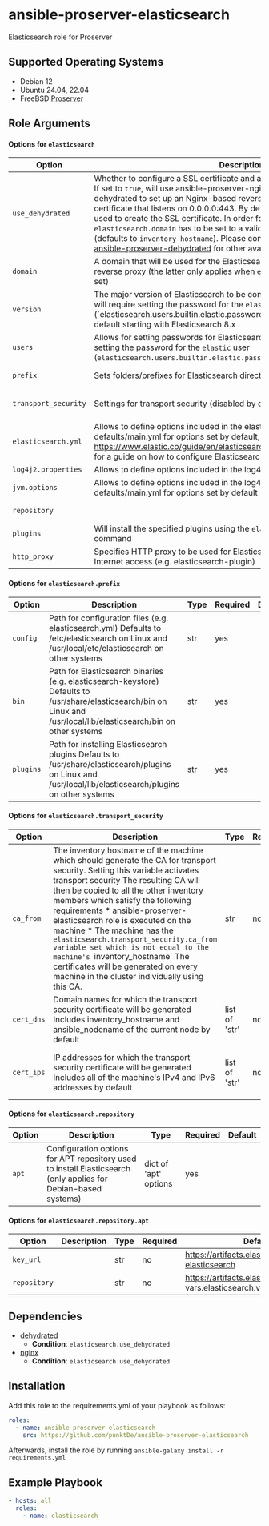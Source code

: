 <!-- BEGIN_ANSIBLE_DOCS -->
# ansible-proserver-elasticsearch

Elasticsearch role for Proserver

## Supported Operating Systems

- Debian 12
- Ubuntu 24.04, 22.04
- FreeBSD [Proserver](https://infrastructure.punkt.de/de/produkte/proserver.html)

## Role Arguments



#### Options for `elasticsearch`

|Option|Description|Type|Required|Default|
|---|---|---|---|---|
| `use_dehydrated` | Whether to configure a SSL certificate and a reverse proxy for Elasticsearch. If set to `true`, will use ansible-proserver-nginx and ansible-proserver-dehydrated to set up an Nginx-based reverse proxy with a valid SSL certificate that listens on 0.0.0.0:443. By default, HTTPS-01 challenge will be used to create the SSL certificate. In order for this to work, `elasticsearch.domain` has to be set to a valid, DNS-resolveable FQDN (defaults to `inventory_hostname`). Please consult the documentation of [ansible-proserver-dehydrated](https://github.com/punktDe/ansible-proserver-dehydrated) for other available challenges | bool | no | False |
| `domain` | A domain that will be used for the Elasticsearch cluster name as well as reverse proxy (the latter only applies when `elasticsearch.use_dehydrated` is set) | str | no | {{ inventory_hostname }} |
| `version` | The major version of Elasticsearch to be configured/installed. If set to >=8, will require setting the password for the `elastic` superuser (`elasticsearch.users.builtin.elastic.password), since security is enabled by default starting with Elasticsearch 8.x | int | no | 8 |
| `users` | Allows for setting passwords for Elasticsearch users As of now, only supports setting the password for the `elastic` user (`elasticsearch.users.builtin.elastic.password`) | dict | yes |  |
| `prefix` | Sets folders/prefixes for Elasticsearch directories | dict of 'prefix' options | yes |  |
| `transport_security` | Settings for transport security (disabled by default) | dict of 'transport_security' options | yes |  |
| `elasticsearch.yml` | Allows to define options included in the elasticsearch.yml file Consult defaults/main.yml for options set by default, and https://www.elastic.co/guide/en/elasticsearch/reference/current/settings.html for a guide on how to configure Elasticsearch | dict | yes |  |
| `log4j2.properties` | Allows to define options included in the log4j2.properties file | dict | no |  |
| `jvm.options` | Allows to define options included in the log4j2.properties file Consult defaults/main.yml for options set by default | dict | yes |  |
| `repository` |  | dict of 'repository' options | yes |  |
| `plugins` | Will install the specified plugins using the `elasticsearch-plugin install` command | dict | no |  |
| `http_proxy` | Specifies HTTP proxy to be used for Elasticsearch commands that require Internet access (e.g. elasticsearch-plugin) | str | no |  |

#### Options for `elasticsearch.prefix`

|Option|Description|Type|Required|Default|
|---|---|---|---|---|
| `config` | Path for configuration files (e.g. elasticsearch.yml) Defaults to /etc/elasticsearch on Linux and /usr/local/etc/elasticsearch on other systems | str | yes |  |
| `bin` | Path for Elasticsearch binaries (e.g. elasticsearch-keystore) Defaults to /usr/share/elasticsearch/bin on Linux and /usr/local/lib/elasticsearch/bin on other systems | str | yes |  |
| `plugins` | Path for installing Elasticsearch plugins Defaults to /usr/share/elasticsearch/plugins on Linux and /usr/local/lib/elasticsearch/plugins on other systems | str | yes |  |

#### Options for `elasticsearch.transport_security`

|Option|Description|Type|Required|Default|
|---|---|---|---|---|
| `ca_from` | The inventory hostname of the machine which should generate the CA for transport security. Setting this variable activates transport security The resulting CA will then be copied to all the other inventory members which satisfy the following requirements \* ansible-proserver-elasticsearch role is executed on the machine \* The machine has the `elasticsearch.transport_security.ca_from variable set which is not equal to the machine's `inventory_hostname` The certificates will be generated on every machine in the cluster individually using this CA. | str | no |  |
| `cert_dns` | Domain names for which the transport security certificate will be generated Includes inventory_hostname and ansible_nodename of the current node by default | list of 'str' | no | {{ [inventory_hostname] + [ansible_nodename] }} |
| `cert_ips` | IP addresses for which the transport security certificate will be generated Includes all of the machine's IPv4 and IPv6 addresses by default | list of 'str' | no | {{ ansible_all_ipv4_addresses + ansible_all_ipv6_addresses }} |

#### Options for `elasticsearch.repository`

|Option|Description|Type|Required|Default|
|---|---|---|---|---|
| `apt` | Configuration options for APT repository used to install Elasticsearch (only applies for Debian-based systems) | dict of 'apt' options | yes |  |

#### Options for `elasticsearch.repository.apt`

|Option|Description|Type|Required|Default|
|---|---|---|---|---|
| `key_url` |  | str | no | https://artifacts.elastic.co/GPG-KEY-elasticsearch |
| `repository` |  | str | no | https://artifacts.elastic.co/packages/{{ vars.elasticsearch.version }}.x/apt |

## Dependencies
- [dehydrated](https://github.com/punktDe/ansible-proserver-dehydrated)
  - **Condition**: `elasticsearch.use_dehydrated`
- [nginx](https://github.com/punktDe/ansible-proserver-nginx)
  - **Condition**: `elasticsearch.use_dehydrated`

## Installation
Add this role to the requirements.yml of your playbook as follows:
```yaml
roles:
  - name: ansible-proserver-elasticsearch
    src: https://github.com/punktDe/ansible-proserver-elasticsearch
```

Afterwards, install the role by running `ansible-galaxy install -r requirements.yml`

## Example Playbook

```yaml
- hosts: all
  roles:
    - name: elasticsearch
```

<!-- END_ANSIBLE_DOCS -->
